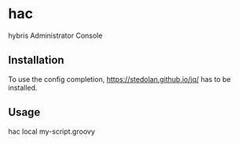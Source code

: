 # hac
hybris Administrator Console

## Installation
To use the config completion, https://stedolan.github.io/jq/ has to be installed.

## Usage
hac local my-script.groovy
